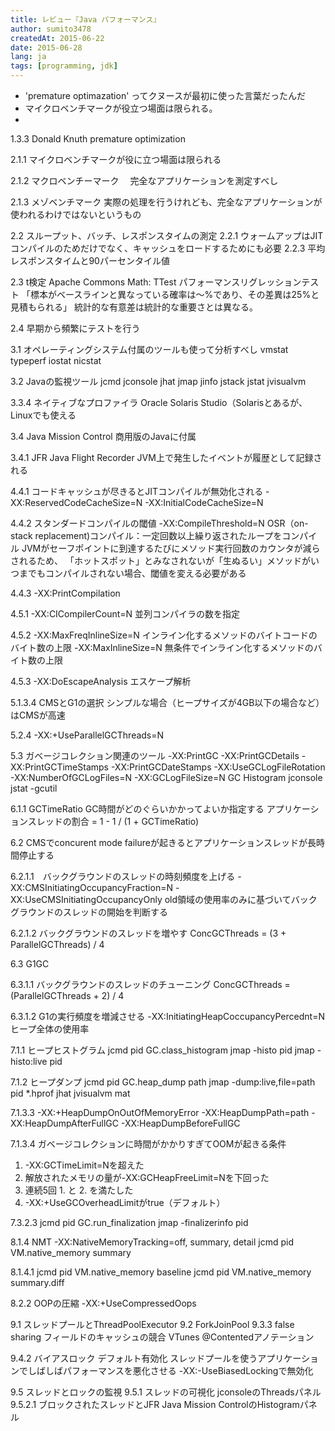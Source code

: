 ```yaml
---
title: レビュー『Java パフォーマンス』
author: sumito3478
createdAt: 2015-06-22
date: 2015-06-28
lang: ja
tags: [programming, jdk]
---
```


- 'premature optimazation' ってクヌースが最初に使った言葉だったんだ
- マイクロベンチマークが役立つ場面は限られる。
-


1.3.3
Donald Knuth premature optimization

2.1.1
マイクロベンチマークが役に立つ場面は限られる

2.1.2
マクロベンチーマーク　
完全なアプリケーションを測定すべし

2.1.3
メゾベンチマーク
実際の処理を行うけれども、完全なアプリケーションが使われるわけではないというもの

2.2
スループット、バッチ、レスポンスタイムの測定
2.2.1
ウォームアップはJITコンパイルのためだけでなく、キャッシュをロードするためにも必要
2.2.3
平均レスポンスタイムと90パーセンタイル値

2.3
t検定
Apache Commons Math: TTest
パフォーマンスリグレッションテスト
「標本がベースラインと異なっている確率は〜%であり、その差異は25%と見積もられる」
統計的な有意差は統計的な重要さとは異なる。

2.4
早期から頻繁にテストを行う

3.1
オペレーティングシステム付属のツールも使って分析すべし
vmstat
typeperf
iostat
nicstat

3.2 Javaの監視ツール
jcmd
jconsole
jhat
jmap
jinfo
jstack
jstat
jvisualvm

3.3.4 ネイティブなプロファイラ
Oracle Solaris Studio（Solarisとあるが、Linuxでも使える

3.4 Java Mission Control
商用版のJavaに付属

3.4.1 JFR
Java Flight Recorder
JVM上で発生したイベントが履歴として記録される

4.4.1
コードキャッシュが尽きるとJITコンパイルが無効化される
-XX:ReservedCodeCacheSize=N
-XX:InitialCodeCacheSize=N

4.4.2
スタンダードコンパイルの閾値 -XX:CompileThreshold=N
OSR（on-stack replacement)コンパイル：一定回数以上繰り返されたループをコンパイル
JVMがセーフポイントに到達するたびにメソッド実行回数のカウンタが減らされるため、
「ホットスポット」とみなされないが「生ぬるい」メソッドがいつまでもコンパイルされない場合、閾値を変える必要がある

4.4.3
-XX:PrintCompilation

4.5.1
-XX:CICompilerCount=N 並列コンパイラの数を指定

4.5.2
-XX:MaxFreqInlineSize=N インライン化するメソッドのバイトコードのバイト数の上限
-XX:MaxInlineSize=N 無条件でインライン化するメソッドのバイト数の上限

4.5.3
-XX:DoEscapeAnalysis エスケープ解析

5.1.3.4 CMSとG1の選択
シンプルな場合（ヒープサイズが4GB以下の場合など）はCMSが高速

5.2.4
-XX:+UseParallelGCThreads=N

5.3
ガベージコレクション関連のツール
-XX:PrintGC
-XX:PrintGCDetails
-XX:PrintGCTimeStamps
-XX:PrintGCDateStamps
-XX:UseGCLogFileRotation
-XX:NumberOfGCLogFiles=N
-XX:GCLogFileSize=N
GC Histogram
jconsole
jstat -gcutil

6.1.1
GCTimeRatio GC時間がどのぐらいかかってよいか指定する
アプリケーションスレッドの割合 = 1 - 1 / (1 + GCTimeRatio)

6.2
CMSでconcurent mode failureが起きるとアプリケーションスレッドが長時間停止する

6.2.1.1　バックグラウンドのスレッドの時刻頻度を上げる
-XX:CMSInitiatingOccupancyFraction=N
-XX:UseCMSInitiatingOccupancyOnly old領域の使用率のみに基づいてバックグラウンドのスレッドの開始を判断する

6.2.1.2 バックグラウンドのスレッドを増やす
ConcGCThreads = (3 + ParallelGCThreads) / 4

6.3 G1GC

6.3.1.1 バックグラウンドのスレッドのチューニング
ConcGCThreads = (ParallelGCThreads + 2) / 4

6.3.1.2 G1の実行頻度を増減させる
-XX:InitiatingHeapCoccupancyPercednt=N ヒープ全体の使用率

7.1.1 ヒープヒストグラム
jcmd pid GC.class\_histogram
jmap -histo pid
jmap -histo:live pid

7.1.2 ヒープダンプ
jcmd pid GC.heap\_dump path
jmap -dump:live,file=path pid
\*.hprof
jhat
jvisualvm
mat

7.1.3.3
-XX:+HeapDumpOnOutOfMemoryError
-XX:HeapDumpPath=path
-XX:HeapDumpAfterFullGC
-XX:HeapDumpBeforeFullGC

7.1.3.4
ガベージコレクションに時間がかかりすぎてOOMが起きる条件
1. -XX:GCTimeLimit=Nを超えた
2. 解放されたメモリの量が-XX:GCHeapFreeLimit=Nを下回った
3. 連続5回 1. と 2. を満たした
4. -XX:+UseGCOverheadLimitがtrue（デフォルト）

7.3.2.3
jcmd pid GC.run\_finalization
jmap -finalizerinfo pid

8.1.4 NMT
-XX:NativeMemoryTracking=off, summary, detail
jcmd pid VM.native\_memory summary

8.1.4.1
jcmd pid VM.native\_memory baseline
jcmd pid VM.native\_memory summary.diff

8.2.2 OOPの圧縮
-XX:+UseCompressedOops

9.1 スレッドプールとThreadPoolExecutor
9.2 ForkJoinPool
9.3.3 false sharing
フィールドのキャッシュの競合
VTunes
@Contentedアノテーション

9.4.2 バイアスロック
デフォルト有効化
スレッドプールを使うアプリケーションでしばしばパフォーマンスを悪化させる
-XX:-UseBiasedLockingで無効化

9.5 スレッドとロックの監視
9.5.1 スレッドの可視化
jconsoleのThreadsパネル
9.5.2.1 ブロックされたスレッドとJFR
Java Mission ControlのHistogramパネル





